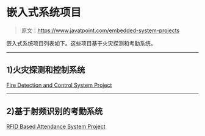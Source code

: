 # 嵌入式系统项目

> 原文：<https://www.javatpoint.com/embedded-system-projects>

嵌入式系统项目列表如下。这些项目基于火灾探测和考勤系统。

* * *

## 1)火灾探测和控制系统

[Fire Detection and Control System Project](embedded-system-project-fire-detection-and-control-system)

* * *

## 2)基于射频识别的考勤系统

[RFID Based Attendance System Project](embedded-system-project-rfid-based-attendance-system)